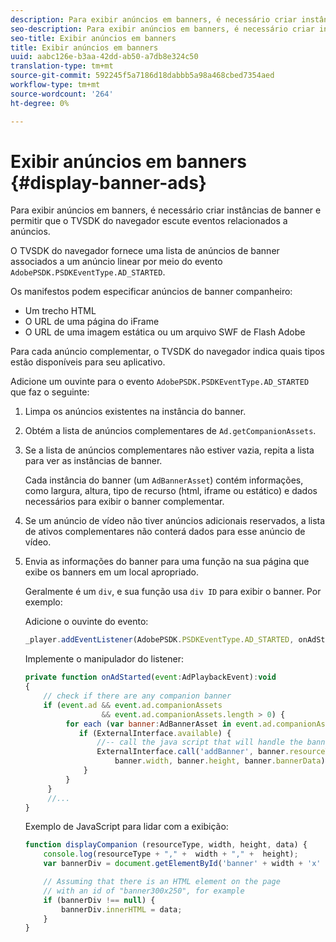 ```yaml
---
description: Para exibir anúncios em banners, é necessário criar instâncias de banner e permitir que o TVSDK do navegador escute eventos relacionados a anúncios.
seo-description: Para exibir anúncios em banners, é necessário criar instâncias de banner e permitir que o TVSDK do navegador escute eventos relacionados a anúncios.
seo-title: Exibir anúncios em banners
title: Exibir anúncios em banners
uuid: aabc126e-b3aa-42dd-ab50-a7db8e324c50
translation-type: tm+mt
source-git-commit: 592245f5a7186d18dabbb5a98a468cbed7354aed
workflow-type: tm+mt
source-wordcount: '264'
ht-degree: 0%

---
```



# Exibir anúncios em banners {#display-banner-ads}

Para exibir anúncios em banners, é necessário criar instâncias de banner e permitir que o TVSDK do navegador escute eventos relacionados a anúncios.

O TVSDK do navegador fornece uma lista de anúncios de banner associados a um anúncio linear por meio do evento `AdobePSDK.PSDKEventType.AD_STARTED`.

Os manifestos podem especificar anúncios de banner companheiro:

* Um trecho HTML
* O URL de uma página do iFrame
* O URL de uma imagem estática ou um arquivo SWF de Flash Adobe

Para cada anúncio complementar, o TVSDK do navegador indica quais tipos estão disponíveis para seu aplicativo.

Adicione um ouvinte para o evento `AdobePSDK.PSDKEventType.AD_STARTED` que faz o seguinte:
1. Limpa os anúncios existentes na instância do banner.
1. Obtém a lista de anúncios complementares de `Ad.getCompanionAssets`.
1. Se a lista de anúncios complementares não estiver vazia, repita a lista para ver as instâncias de banner.

   Cada instância do banner (um `AdBannerAsset`) contém informações, como largura, altura, tipo de recurso (html, iframe ou estático) e dados necessários para exibir o banner complementar.
1. Se um anúncio de vídeo não tiver anúncios adicionais reservados, a lista de ativos complementares não conterá dados para esse anúncio de vídeo.
1. Envia as informações do banner para uma função na sua página que exibe os banners em um local apropriado.

   Geralmente é um `div`, e sua função usa `div ID` para exibir o banner. Por exemplo:

   Adicione o ouvinte do evento:

   ```js
   _player.addEventListener(AdobePSDK.PSDKEventType.AD_STARTED, onAdStarted);
   ```

   Implemente o manipulador do listener:

   ```js
   private function onAdStarted(event:AdPlaybackEvent):void 
   { 
       // check if there are any companion banner 
       if (event.ad && event.ad.companionAssets  
                    && event.ad.companionAssets.length > 0) { 
            for each (var banner:AdBannerAsset in event.ad.companionAssets) { 
               if (ExternalInterface.available) { 
                   //-- call the java script that will handle the banner display. 
                   ExternalInterface.call('addBanner', banner.resourceType,  
                       banner.width, banner.height, banner.bannerData); 
                } 
            } 
        }  
        //...        
   }
   ```

   Exemplo de JavaScript para lidar com a exibição:

   ```js
   function displayCompanion (resourceType, width, height, data) { 
       console.log(resourceType + "," +  width + "," +  height); 
       var bannerDiv = document.getElementById('banner' + width + 'x' + height);  
   
       // Assuming that there is an HTML element on the page  
       // with an id of "banner300x250", for example 
       if (bannerDiv !== null) { 
           bannerDiv.innerHTML = data; 
       } 
   }
   ```

